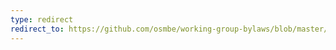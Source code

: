 ```yaml
---
type: redirect
redirect_to: https://github.com/osmbe/working-group-bylaws/blob/master/CODE_OF_CONDUCT_NL.md
---
```

